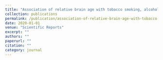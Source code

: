 ```yaml
---
title: "Association of relative brain age with tobacco smoking, alcohol consumption, and genetic variants"
collection: publications
permalink: /publication/association-of-relative-brain-age-with-tobacco-smoking-alcoh/
date: 2020-01-01
venue: "Scientific Reports"
excerpt: ""
authors: ""
paperurl: ""
citation: ""
category: journal
---
```

